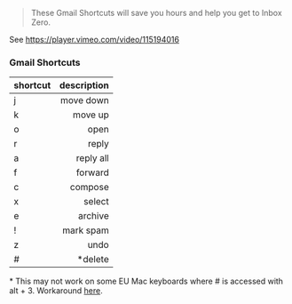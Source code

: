 > These Gmail Shortcuts will save you hours and help you get to Inbox Zero.

See https://player.vimeo.com/video/115194016

### Gmail Shortcuts
| shortcut 	| description 	|
|----------	|------------:	|
| j        	|   move down 	|
| k        	|     move up 	|
| o        	|        open 	|
| r        	|       reply 	|
| a        	|   reply all 	|
| f        	|     forward 	|
| c        	|     compose 	|
| x        	|      select 	|
| e        	|     archive 	|
| !        	|   mark spam 	|
| z        	|        undo 	|
| \#       	|     *delete 	|

\* This may not work on some EU Mac keyboards where # is accessed with alt + 3. Workaround [here](http://toodlepip.co.uk/2010/blog-2010-09-gmail-delete-key-shortcut-uk-apple-users/).